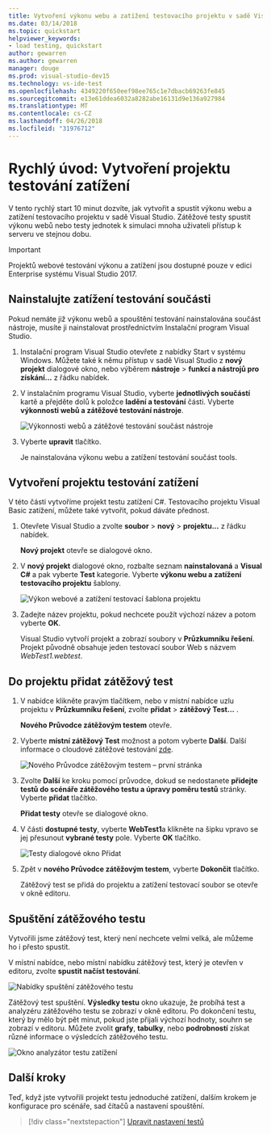 ```yaml
---
title: Vytvoření výkonu webu a zatížení testovacího projektu v sadě Visual Studio
ms.date: 03/14/2018
ms.topic: quickstart
helpviewer_keywords:
- load testing, quickstart
author: gewarren
ms.author: gewarren
manager: douge
ms.prod: visual-studio-dev15
ms.technology: vs-ide-test
ms.openlocfilehash: 4349220f650eef98ee765c1e7dbacb69263fe845
ms.sourcegitcommit: e13e61ddea6032a8282abe16131d9e136a927984
ms.translationtype: MT
ms.contentlocale: cs-CZ
ms.lasthandoff: 04/26/2018
ms.locfileid: "31976712"
---
```

# <a name="quickstart-create-a-load-test-project"></a>Rychlý úvod: Vytvoření projektu testování zatížení

V tento rychlý start 10 minut dozvíte, jak vytvořit a spustit výkonu webu a zatížení testovacího projektu v sadě Visual Studio. Zátěžové testy spustit výkonu webů nebo testy jednotek k simulaci mnoha uživateli přístup k serveru ve stejnou dobu.

> [!IMPORTANT]
> Projektů webové testování výkonu a zatížení jsou dostupné pouze v edici Enterprise systému Visual Studio 2017.

## <a name="install-the-load-testing-component"></a>Nainstalujte zatížení testování součásti

Pokud nemáte již výkonu webů a spouštění testování nainstalována součást nástroje, musíte ji nainstalovat prostřednictvím Instalační program Visual Studio.

1. Instalační program Visual Studio otevřete z nabídky Start v systému Windows. Můžete také k němu přístup v sadě Visual Studio z **nový projekt** dialogové okno, nebo výběrem **nástroje** > **funkcí a nástrojů pro získání...**  z řádku nabídek.

1. V instalačním programu Visual Studio, vyberte **jednotlivých součástí** kartě a přejděte dolů k položce **ladění a testování** části. Vyberte **výkonnosti webů a zátěžové testování nástroje**.

   ![Výkonnosti webů a zátěžové testování součást nástroje](media/web-perf-load-testing-tools-component.png)

1. Vyberte **upravit** tlačítko.

   Je nainstalována výkonu webu a zatížení testování součást tools.

## <a name="create-a-load-test-project"></a>Vytvoření projektu testování zatížení

V této části vytvoříme projekt testu zatížení C#. Testovacího projektu Visual Basic zatížení, můžete také vytvořit, pokud dáváte přednost.

1. Otevřete Visual Studio a zvolte **soubor** > **nový** > **projektu...**  z řádku nabídek.

   **Nový projekt** otevře se dialogové okno.

1. V **nový projekt** dialogové okno, rozbalte seznam **nainstalovaná** a **Visual C#** a pak vyberte **Test** kategorie. Vyberte **výkonu webu a zatížení testovacího projektu** šablony.

   ![Výkon webové a zatížení testovací šablona projektu](media/web-perf-load-test-project-template.png)

1. Zadejte název projektu, pokud nechcete použít výchozí název a potom vyberte **OK**.

   Visual Studio vytvoří projekt a zobrazí soubory v **Průzkumníku řešení**. Projekt původně obsahuje jeden testovací soubor Web s názvem *WebTest1.webtest*.

## <a name="add-a-load-test-to-the-project"></a>Do projektu přidat zátěžový test

1. V nabídce klikněte pravým tlačítkem, nebo v místní nabídce uzlu projektu v **Průzkumníku řešení**, zvolte **přidat** > **zátěžový Test...** .

   **Nového Průvodce zátěžovým testem** otevře.

1. Vyberte **místní zátěžový Test** možnost a potom vyberte **Další**. Další informace o cloudové zátěžové testování [zde](/vsts/load-test/get-started-simple-cloud-load-test).

   ![Nového Průvodce zátěžovým testem – první stránka](media/load-test-wizard-page-1.png)

1. Zvolte **Další** ke kroku pomocí průvodce, dokud se nedostanete **přidejte testů do scénáře zátěžového testu a úpravy poměru testů** stránky. Vyberte **přidat** tlačítko.

   **Přidat testy** otevře se dialogové okno.

1. V části **dostupné testy**, vyberte **WebTest1**a klikněte na šipku vpravo se jej přesunout **vybrané testy** pole. Vyberte **OK** tlačítko.

   ![Testy dialogové okno Přidat](media/add-tests-dialog-box.png)

1. Zpět v **nového Průvodce zátěžovým testem**, vyberte **Dokončit** tlačítko.

   Zátěžový test se přidá do projektu a zatížení testovací soubor se otevře v okně editoru.

## <a name="run-the-load-test"></a>Spuštění zátěžového testu

Vytvořili jsme zátěžový test, který není nechcete velmi velká, ale můžeme ho i přesto spustit.

V místní nabídce, nebo místní nabídku zátěžový test, který je otevřen v editoru, zvolte **spustit načíst testování**.

![Nabídky spuštění zátěžového testu](media/run-load-test.png)

Zátěžový test spuštění. **Výsledky testu** okno ukazuje, že probíhá test a analyzéru zátěžového testu se zobrazí v okně editoru. Po dokončení testu, který by mělo být pět minut, pokud jste přijali výchozí hodnoty, souhrn se zobrazí v editoru. Můžete zvolit **grafy**, **tabulky**, nebo **podrobností** získat různé informace o výsledcích zátěžového testu.

![Okno analyzátor testu zatížení](media/load-test-analyzer.png)

## <a name="next-steps"></a>Další kroky

Teď, když jste vytvořili projekt testu jednoduché zatížení, dalším krokem je konfigurace pro scénáře, sad čítačů a nastavení spouštění.

> [!div class="nextstepaction"]
> [Upravit nastavení testů](edit-load-tests.md)